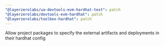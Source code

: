 ```yaml
---
"@layerzerolabs/ua-devtools-evm-hardhat-test": patch
"@layerzerolabs/devtools-evm-hardhat": patch
"@layerzerolabs/toolbox-hardhat": patch
---
```


Allow project packages to specify the external artifacts and deployments in their hardhat config
